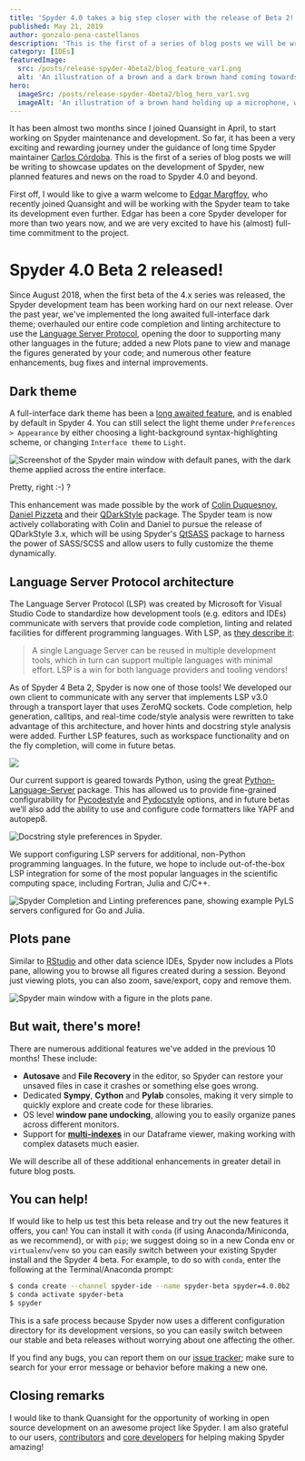 ```yaml
---
title: 'Spyder 4.0 takes a big step closer with the release of Beta 2!'
published: May 21, 2019
author: gonzalo-pena-castellanos
description: 'This is the first of a series of blog posts we will be writing to showcase updates on the development of Spyder, new planned features and news on the road to Spyder 4.0 and beyond.'
category: [IDEs]
featuredImage:
  src: /posts/release-spyder-4beta2/blog_feature_var1.png
  alt: 'An illustration of a brown and a dark brown hand coming towards each other to pass a business card with the logo of Quansight Labs.'
hero:
  imageSrc: /posts/release-spyder-4beta2/blog_hero_var1.svg
  imageAlt: 'An illustration of a brown hand holding up a microphone, with some graphical elements highlighting the top of the microphone.'
---
```


It has been almost two months since I joined Quansight in April, to start 
working on Spyder maintenance and 
development. So far, it has been a very exciting and rewarding journey under 
the guidance of long time Spyder maintainer
[Carlos Córdoba](https://github.com/ccordoba12).
This is the first of a series of blog posts we will be writing to showcase 
updates on the development of Spyder, new planned features and news on the 
road to Spyder 4.0 and beyond.

First off, I would like to give a warm welcome to
[Edgar Margffoy](https://github.com/andfoy),
who recently joined Quansight and will be working with the Spyder team to
take its development even further. Edgar has been a core Spyder developer 
for more than two years now, and we are very excited to have his (almost)
full-time commitment to the project.

# Spyder 4.0 Beta 2 released!

Since August 2018, when the first beta of the 4.x series was released, the
Spyder development team has been working hard on our next release.
Over the past year, we've implemented the long awaited full-interface dark theme;
overhauled our entire code completion and linting architecture to use the
[Language Server Protocol](https://microsoft.github.io/language-server-protocol/),
opening the door to supporting many other languages in the future;
added a new Plots pane to view and manage the figures generated by your code;
and numerous other feature enhancements, bug fixes and internal improvements.

## Dark theme

A full-interface dark theme has been a
[long awaited feature](https://github.com/spyder-ide/spyder/issues/2350),
and is enabled by default in Spyder 4. You can still select the
light theme under  ``Preferences > Appearance`` by either choosing a light-background
syntax-highlighting scheme, or changing ``Interface theme`` to ``Light``.

![Screenshot of the Spyder main window with default panes, with the dark theme applied across the entire interface.](/posts/release-spyder-4beta2/spyder-qdarkstyle.png)

Pretty, right :-) ?

This enhancement was made possible by the work of
[Colin Duquesnoy](https://github.com/ColinDuquesnoy),
[Daniel Pizzeta](https://github.com/dpizetta)
and their [QDarkStyle](https://github.com/ColinDuquesnoy/QDarkStyleSheet/)
package. The Spyder team is now actively collaborating with Colin and Daniel
to pursue the release of QDarkStyle 3.x, which will be using Spyder's
[QtSASS](https://github.com/spyder-ide/qtsass/)
package to harness the power of SASS/SCSS and allow users to fully customize
the theme dynamically.


## Language Server Protocol architecture

The Language Server Protocol (LSP) was created by Microsoft for Visual Studio Code to standardize how
development tools (e.g. editors and IDEs) communicate with
servers that provide code completion, linting and related facilities for
different programming languages. With LSP, as
[they describe it](https://web.archive.org/web/20190528210156/https://microsoft.github.io/language-server-protocol/):

> A single Language Server can be reused in multiple development tools,
> which in turn can support multiple languages with minimal effort.
> LSP is a win for both language providers and tooling vendors!

As of Spyder 4 Beta 2, Spyder is now one of those tools!
We developed our own client to communicate with any server that implements
LSP v3.0 through a transport layer that uses ZeroMQ sockets. Code completion,
help generation, calltips, and real-time code/style analysis were rewritten to take advantage of this
architecture, and hover hints and docstring style analysis were added.
Further LSP features, such as workspace functionality and on the fly completion, will come in future betas.

<img src="/posts/release-spyder-4beta2/spyder-hover-hint-calltip.png" class="center" />

Our current support is geared towards Python, using the great
[Python-Language-Server](https://github.com/palantir/python-language-server)
package. This has allowed us to provide fine-grained configurability for
[Pycodestyle](http://pycodestyle.pycqa.org/en/stable/) and
[Pydocstyle](http://www.pydocstyle.org/en/stable/) options, and in future
betas we’ll also add the ability to use and configure code formatters like
YAPF and autopep8.

![Docstring style preferences in Spyder.](/posts/release-spyder-4beta2/spyder-doc-prefs.png)

We support configuring LSP servers for additional, non-Python programming languages.
In the future, we hope to include out-of-the-box LSP integration for
some of the most popular languages in the scientific computing space,
including Fortran, Julia and C/C++.

![Spyder Completion and Linting preferences pane, showing example PyLS servers configured for Go and Julia.](/posts/release-spyder-4beta2/spyder-preferences-lsp.png)

## Plots pane

Similar to [RStudio](https://www.rstudio.com/) and other data science IDEs,
Spyder now includes a Plots pane, allowing you to browse all figures created during a
session. Beyond just viewing plots, you can also zoom, save/export, copy and remove
them.

![Spyder main window with a figure in the plots pane.](/posts/release-spyder-4beta2/spyder-plots.png)

## But wait, there's more!

There are numerous additional features we've added in the previous 10
months! These include:

* **Autosave** and **File Recovery** in the editor, so Spyder can restore your
unsaved files in case it crashes or something else goes wrong.
* Dedicated **Sympy**, **Cython** and **Pylab** consoles, making it
very simple to quickly explore and create code for these libraries.
* OS level **window pane undocking**, allowing you to easily
organize panes across different monitors.
* Support for **[multi-indexes](https://pandas.pydata.org/pandas-docs/stable/user_guide/advanced.html)**
in our Dataframe viewer, making working with complex datasets much easier.

We will describe all of these additional enhancements in greater detail in
future blog posts.

## You can help!

If would like to help us test this beta release and try out the new features it offers,
you can! You can install it with ``conda`` (if using Anaconda/Miniconda, as we recommend),
or with ``pip``; we suggest doing so in a new Conda env or ``virtualenv``/``venv``
so you can easily switch between your existing Spyder install and the Spyder 4 beta.
For example, to do so with ``conda``, enter the following at the Terminal/Anaconda prompt:

```bash
$ conda create --channel spyder-ide --name spyder-beta spyder=4.0.0b2
$ conda activate spyder-beta
$ spyder
```

This is a safe process because Spyder now uses a different configuration
directory for its development versions, so you can easily switch between our stable
and beta releases without worrying about one affecting the other.

If you find any bugs, you can report them on our
[issue tracker](https://github.com/spyder-ide/spyder/issues);
make sure to search for your error message or behavior before making a new one.

## Closing remarks

I would like to thank Quansight for the opportunity of working in open source
development on an awesome project like Spyder. I am also grateful to our
users, [contributors](https://github.com/spyder-ide/spyder/graphs/contributors)
and [core developers](https://github.com/orgs/spyder-ide/people) for helping
making Spyder amazing!
